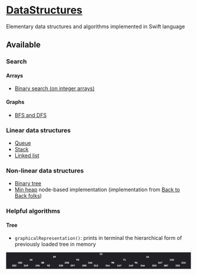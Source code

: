 # [DataStructures](https://github.com/GeekingwithMauri/DataStructures)

Elementary data structures and algorithms implemented in Swift language

## Available 

### Search

#### Arrays

- [Binary search (on integer arrays)](https://github.com/GeekingwithMauri/DataStructures/blob/main/Sources/DataStructures/DataStructures/Algorithm/ArraySearch.swift)

#### Graphs

- [BFS and DFS](https://github.com/GeekingwithMauri/DataStructures/blob/main/Sources/DataStructures/DataStructures/Algorithm/GraphNodeSearch.swift)

### Linear data structures
- [Queue](https://github.com/GeekingwithMauri/DataStructures/blob/main/Sources/DataStructures/DataStructures/Linear/Queue.swift)
- [Stack](https://github.com/GeekingwithMauri/DataStructures/blob/main/Sources/DataStructures/DataStructures/Linear/Stack.swift)
- [Linked list](https://github.com/GeekingwithMauri/DataStructures/blob/main/Sources/DataStructures/DataStructures/Linear/LinkedList.swift)

### Non-linear data structures

- [Binary tree](https://github.com/GeekingwithMauri/DataStructures/blob/main/Sources/DataStructures/DataStructures/Non-linear/BinaryTree.swift)
- [Min heap](https://github.com/GeekingwithMauri/DataStructures/blob/main/Sources/DataStructures/DataStructures/Non-linear/MinHeap.swift) node-based implementation (implementation from [Back to Back folks](https://www.youtube.com/watch?v=g9YK6sftDi0))

### Helpful algorithms

#### Tree

- `graphicalRepresentation()`: prints in terminal the hierarchical form of previously loaded tree in memory 

![treeDrawing](Assets/Tree/hierarchicalDrawing.png)

